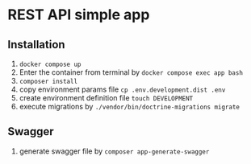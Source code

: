 # REST API simple app

## Installation 

1. `docker compose up`
2. Enter the container from terminal by `docker compose exec app bash`
3. `composer install`
4. copy environment params file `cp .env.development.dist .env`
5. create environment definition file `touch DEVELOPMENT`
6. execute migrations by `./vendor/bin/doctrine-migrations migrate`

## Swagger

1. generate swagger file by `composer app-generate-swagger`